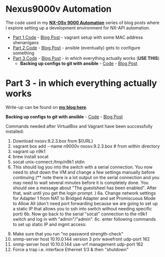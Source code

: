 # Nexus9000v Automation

The code used in my **[NX-OSv 9000 Automation](https://www.trueneutral.eu/tag/labs.html)** series of blog posts where I explore setting up a development environment for NX-API automation.

- [Part 1 Code](https://github.com/cmsirbu/nx9kv/blob/master/1/) - [Blog Post](https://www.trueneutral.eu/2017/nxosv-1.html) - vagrant setup with some MAC address shenanigans
- [Part 2 Code](https://github.com/cmsirbu/nx9kv/blob/master/2/) - [Blog Post](https://www.trueneutral.eu/2017/nxosv-2.html) - ansible (eventually) gets to configure something
- [Part 3 Code](https://github.com/cmsirbu/nx9kv/blob/master/3/) - [Blog Post](https://www.trueneutral.eu/2018/nxosv-3.html) - in which everything actually works (**USE THIS**)
  - **Backing up configs to git with ansible** - [Code](https://github.com/cmsirbu/nx9kv/tree/master/3/config_backup/) - [Blog Post](https://www.trueneutral.eu/2019/ansible-cfg-git.html)

# Part 3 - in which everything actually works

Write-up can be found on **[my blog here](https://www.trueneutral.eu/2018/nxosv-3.html)**.

**Backing up configs to git with ansible** - [Code](https://github.com/cmsirbu/nx9kv/tree/master/3/config_backup/) - [Blog Post](https://www.trueneutral.eu/2019/ansible-cfg-git.html)

Commands needed after VirtualBox and Vagrant have been successfully installed:

1. Download nxosv.9.2.3.box from \${URL}
2. vagrant box add --name n9000v nxosv.9.2.3.box # from within directory
3. vagrant up n9k1
4. brew install socat
5. socat unix-connect:/tmp/n9k1 stdin
6. This should log you into the switch with a serial connection. You now need to shut down the VM and change a few settings manually before continuing (\*\* note there is a lot output on the serial connection and you may need to wait several minutes before it is completely done. You should see a message about "The guestsheel has been enabled". After that, wait until you get the login prompt. )
   6a. Change network settings for Adapter 1 from NAT to Bridged Adapter and set Promiscuous Mode to Allow All (don't need port forwarding because we are going to set up a static IP that allows you to ssh into switch without needing specific port)
   6b. Now go back to the serial "socat" connection to the n9k1 switch and log in with "admin"/"admin".
   6c. enter following commands to set up static IP and mgmt access:


9) Make sure that you run "no password strength-check"
10) snmp-server host 10.10.0.144 version 3 priv wavefront udp-port 162
10) snmp-server host 10.10.0.144 use-vrf management udp-port 162
11) Force a trap i.e. interface Ethernet 1/3 & then "shutdown"